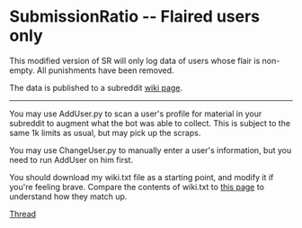 SubmissionRatio -- Flaired users only
===

This modified version of SR will only log data of users whose flair is non-empty. All punishments have been removed.

The data is published to a subreddit [wiki page](http://www.reddit.com/r/GoldTesting/wiki/batman).

______


You may use AddUser.py to scan a user's profile for material in your subreddit to augment what the bot was able to collect. This is subject to the same 1k limits as usual, but may pick up the scraps.

You may use ChangeUser.py to manually enter a user's information, but you need to run AddUser on him first.

You should download my wiki.txt file as a starting point, and modify it if you're feeling brave. Compare the contents of wiki.txt to [this page](http://www.reddit.com/r/GoldTesting/wiki/batman) to understand how they match up.

[Thread](http://www.reddit.com/r/redditdev/comments/2gzq42/gathering_posting_data_on_flaired_users/)